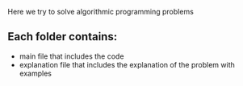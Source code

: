 Here we try to solve algorithmic programming problems
## Each folder contains:
- main file
  that includes the code
- explanation file
  that includes the explanation of the problem with examples
